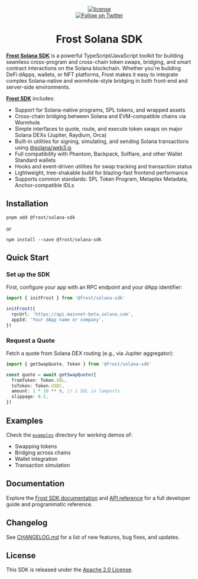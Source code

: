 <div align="center">

[![license](https://img.shields.io/badge/license-Apache%202-blue)](/LICENSE.md)  
[![Follow on Twitter](https://img.shields.io/twitter/follow/frostprotocol.svg?label=follow+FROST)](https://twitter.com/FrostDeFAI)

</div>

<h1 align="center">Frost Solana SDK</h1>

[**Frost Solana SDK**](https://www.frostdefai.com/) is a powerful TypeScript/JavaScript toolkit for building seamless cross-program and cross-chain token swaps, bridging, and smart contract interactions on the Solana blockchain. Whether you're building DeFi dApps, wallets, or NFT platforms, Frost makes it easy to integrate complex Solana-native and wormhole-style bridging in both front-end and server-side environments.

[**Frost SDK**](https://www.frostdefai.com/) includes:

- Support for Solana-native programs, SPL tokens, and wrapped assets  
- Cross-chain bridging between Solana and EVM-compatible chains via Wormhole  
- Simple interfaces to quote, route, and execute token swaps on major Solana DEXs (Jupiter, Raydium, Orca)  
- Built-in utilities for signing, simulating, and sending Solana transactions using [@solana/web3.js](https://github.com/solana-labs/solana-web3.js)  
- Full compatibility with Phantom, Backpack, Solflare, and other Wallet Standard wallets  
- Hooks and event-driven utilities for swap tracking and transaction status  
- Lightweight, tree-shakable build for blazing-fast frontend performance  
- Supports common standards: SPL Token Program, Metaplex Metadata, Anchor-compatible IDLs  

## Installation

```bash
pnpm add @frost/solana-sdk
```
or
```
npm install --save @frost/solana-sdk
```

## Quick Start

### Set up the SDK

First, configure your app with an RPC endpoint and your dApp identifier:

```ts
import { initFrost } from '@frost/solana-sdk'

initFrost({
  rpcUrl: 'https://api.mainnet-beta.solana.com',
  appId: 'Your dApp name or company',
})
```
### Request a Quote

Fetch a quote from Solana DEX routing (e.g., via Jupiter aggregator):

```ts
import { getSwapQuote, Token } from '@frost/solana-sdk'

const quote = await getSwapQuote({
  fromToken: Token.SOL,
  toToken: Token.USDC,
  amount: 1 * 10 ** 9, // 1 SOL in lamports
  slippage: 0.5,
})
```

## Examples

Check the [`examples`](/examples) directory for working demos of:

- Swapping tokens  
- Bridging across chains  
- Wallet integration  
- Transaction simulation  

## Documentation

Explore the [Frost SDK documentation](https://www.frostdefai.com/) and [API reference](https://www.frostdefai.com/) for a full developer guide and programmatic reference.

## Changelog

See [CHANGELOG.md](/CHANGELOG.md) for a list of new features, bug fixes, and updates.

## License

This SDK is released under the [Apache 2.0 License](/LICENSE.md).

